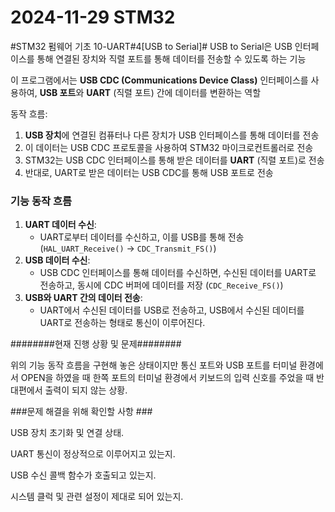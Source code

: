 # 2024-11-29 STM32

#STM32 펌웨어 기초 10-UART#4[USB to Serial]#
USB to Serial은 USB 인터페이스를 통해 연결된 장치와 직렬 포트를 통해 데이터를 전송할 수 있도록 하는 기능

이 프로그램에서는 **USB CDC (Communications Device Class)** 인터페이스를 사용하여, **USB 포트**와 **UART** (직렬 포트) 간에 데이터를 변환하는 역할

동작 흐름:

1. **USB 장치**에 연결된 컴퓨터나 다른 장치가 USB 인터페이스를 통해 데이터를 전송
2. 이 데이터는 USB CDC 프로토콜을 사용하여 STM32 마이크로컨트롤러로 전송
3. STM32는 USB CDC 인터페이스를 통해 받은 데이터를 **UART** (직렬 포트)로 전송
4. 반대로, UART로 받은 데이터는 USB CDC를 통해 USB 포트로 전송

### 기능 동작 흐름

1. **UART 데이터 수신**:
    - UART로부터 데이터를 수신하고, 이를 USB를 통해 전송 (`HAL_UART_Receive()` -> `CDC_Transmit_FS()`)
2. **USB 데이터 수신**:
    - USB CDC 인터페이스를 통해 데이터를 수신하면, 수신된 데이터를 UART로 전송하고, 동시에 CDC 버퍼에 데이터를 저장 (`CDC_Receive_FS()`)
3. **USB와 UART 간의 데이터 전송**:
    - UART에서 수신된 데이터를 USB로 전송하고, USB에서 수신된 데이터를 UART로 전송하는 형태로 통신이 이루어진다.


########현재 진행 상황 및 문제########

위의 기능 동작 흐름을 구현해 놓은 상태이지만 통신 포트와 USB 포트를 터미널 환경에서 OPEN을 하였을 때 한쪽 포트의 터미널 환경에서 
키보드의 입력 신호를 주었을 때 반대편에서 출력이 되지 않는 상황. 

###문제 해결을 위해 확인할 사항 ###

USB 장치 초기화 및 연결 상태.

UART 통신이 정상적으로 이루어지고 있는지.

USB 수신 콜백 함수가 호출되고 있는지.

시스템 클럭 및 관련 설정이 제대로 되어 있는지.
